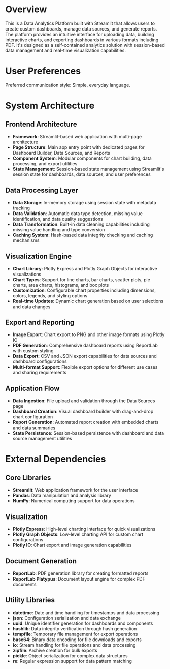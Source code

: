 # Overview

This is a Data Analytics Platform built with Streamlit that allows users to create custom dashboards, manage data sources, and generate reports. The platform provides an intuitive interface for uploading data, building interactive charts, and exporting dashboards in various formats including PDF. It's designed as a self-contained analytics solution with session-based data management and real-time visualization capabilities.

# User Preferences

Preferred communication style: Simple, everyday language.

# System Architecture

## Frontend Architecture
- **Framework**: Streamlit-based web application with multi-page architecture
- **Page Structure**: Main app entry point with dedicated pages for Dashboard Builder, Data Sources, and Reports
- **Component System**: Modular components for chart building, data processing, and export utilities
- **State Management**: Session-based state management using Streamlit's session state for dashboards, data sources, and user preferences

## Data Processing Layer
- **Data Storage**: In-memory storage using session state with metadata tracking
- **Data Validation**: Automatic data type detection, missing value identification, and data quality suggestions
- **Data Transformation**: Built-in data cleaning capabilities including missing value handling and type conversion
- **Caching System**: Hash-based data integrity checking and caching mechanisms

## Visualization Engine
- **Chart Library**: Plotly Express and Plotly Graph Objects for interactive visualizations
- **Chart Types**: Support for line charts, bar charts, scatter plots, pie charts, area charts, histograms, and box plots
- **Customization**: Configurable chart properties including dimensions, colors, legends, and styling options
- **Real-time Updates**: Dynamic chart generation based on user selections and data changes

## Export and Reporting
- **Image Export**: Chart export to PNG and other image formats using Plotly IO
- **PDF Generation**: Comprehensive dashboard reports using ReportLab with custom styling
- **Data Export**: CSV and JSON export capabilities for data sources and dashboard configurations
- **Multi-format Support**: Flexible export options for different use cases and sharing requirements

## Application Flow
- **Data Ingestion**: File upload and validation through the Data Sources page
- **Dashboard Creation**: Visual dashboard builder with drag-and-drop chart configuration
- **Report Generation**: Automated report creation with embedded charts and data summaries
- **State Persistence**: Session-based persistence with dashboard and data source management utilities

# External Dependencies

## Core Libraries
- **Streamlit**: Web application framework for the user interface
- **Pandas**: Data manipulation and analysis library
- **NumPy**: Numerical computing support for data operations

## Visualization
- **Plotly Express**: High-level charting interface for quick visualizations
- **Plotly Graph Objects**: Low-level charting API for custom chart configurations
- **Plotly IO**: Chart export and image generation capabilities

## Document Generation
- **ReportLab**: PDF generation library for creating formatted reports
- **ReportLab Platypus**: Document layout engine for complex PDF documents

## Utility Libraries
- **datetime**: Date and time handling for timestamps and data processing
- **json**: Configuration serialization and data exchange
- **uuid**: Unique identifier generation for dashboards and components
- **hashlib**: Data integrity verification through hash generation
- **tempfile**: Temporary file management for export operations
- **base64**: Binary data encoding for file downloads and exports
- **io**: Stream handling for file operations and data processing
- **zipfile**: Archive creation for bulk exports
- **pickle**: Object serialization for complex data structures
- **re**: Regular expression support for data pattern matching